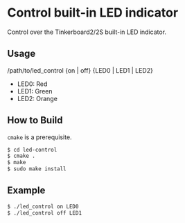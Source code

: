 # Control built-in LED indicator

Control over the Tinkerboard2/2S built-in LED indicator.


## Usage

/path/to/led\_control {on | off} {LED0 | LED1 | LED2}

- LED0: Red
- LED1: Green
- LED2: Orange


## How to Build

`cmake` is a prerequisite.

```bash
$ cd led-control
$ cmake .
$ make
$ sudo make install
```


## Example

```bash
$ ./led_control on LED0
$ ./led_control off LED1
```
